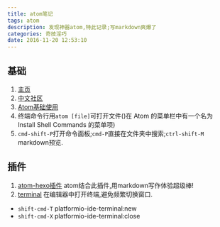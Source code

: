 ```yaml
---
title: atom笔记
tags: atom
description: 发现神器atom,特此记录;写markdown爽爆了
categories: 奇技淫巧
date: 2016-11-20 12:53:10
---
```


## 基础
1. [主页](https://atom.io/)
2. [中文社区](https://atom-china.org/)
3. [Atom基础使用](https://atom-china.org/t/atom/62)
4. 终端命令行用`atom [file]`可打开文件()在 Atom 的菜单栏中有一个名为 Install Shell Commands 的菜单项)
5. `cmd-shift-P`打开命令面板;`cmd-P`直接在文件夹中搜索;`ctrl-shift-M` markdown预览.

## 插件
1. [atom-hexo插件](https://atom.io/packages/atom-hexo)  atom结合此插件,用markdown写作体验超级棒!
2. [terminal](https://atom.io/packages/platformio-ide-terminal) 在编辑器中打开终端,避免频繁切换窗口.
  - `shift-cmd-T`	platformio-ide-terminal:new
  - `shift-cmd-X`	platformio-ide-terminal:close
